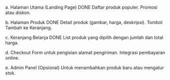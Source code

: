a. Halaman Utama (Landing Page) DONE
Daftar produk populer.
Promosi atau diskon.

b. Halaman Produk DONE
Detail produk (gambar, harga, deskripsi).
Tombol Tambah ke Keranjang.

c. Keranjang Belanja DONE
List produk yang dipilih dengan jumlah dan total harga.

d. Checkout
Form untuk pengisian alamat pengiriman.
Integrasi pembayaran online.

e. Admin Panel (Opsional)
Untuk menambahkan produk baru atau mengatur stok.